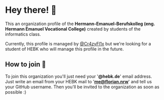 # Hey there!  👋

This an organization profile of the **Hermann-Emanuel-Berufskolleg (eng. Hermann Emanuel Vocational College)** created by students of the informatics class.

Currently, this profile is managed by [@Cr4zyFl1x](https://github.com/Cr4zyFl1x) but we're looking for a student of HEBK who will manage this profile in the future.

## How to join  🔑

To join this organization you'll just need your '**@hebk.de**' email address.
Just write an email from your HEBK mail to '**[me@florian.nrw](mailto:me@florian.nrw)**' and tell us your GitHub username.
Then you'll be invited to the organization as soon as possible :)
